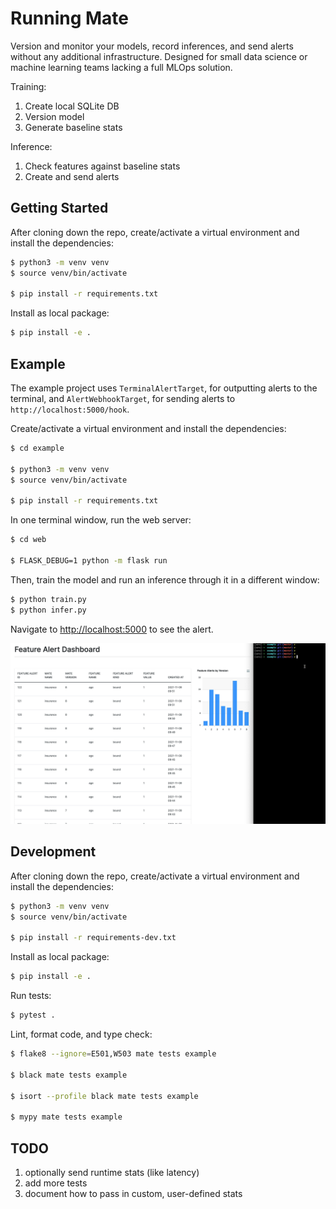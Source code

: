 # Running Mate

Version and monitor your models, record inferences, and send alerts without any additional infrastructure. Designed for small data science or machine learning teams lacking a full MLOps solution.

Training:

1. Create local SQLite DB
1. Version model
1. Generate baseline stats

Inference:

1. Check features against baseline stats
1. Create and send alerts

## Getting Started

After cloning down the repo, create/activate a virtual environment and install the dependencies:

```sh
$ python3 -m venv venv
$ source venv/bin/activate

$ pip install -r requirements.txt
```

Install as local package:

```sh
$ pip install -e .
```

## Example

The example project uses `TerminalAlertTarget`, for outputting alerts to the terminal, and `AlertWebhookTarget`, for sending alerts to `http://localhost:5000/hook`.

Create/activate a virtual environment and install the dependencies:

```sh
$ cd example

$ python3 -m venv venv
$ source venv/bin/activate

$ pip install -r requirements.txt
```

In one terminal window, run the web server:

```sh
$ cd web

$ FLASK_DEBUG=1 python -m flask run
```

Then, train the model and run an inference through it in a different window:

```sh
$ python train.py
$ python infer.py
```

Navigate to [http://localhost:5000](http://localhost:5000) to see the alert.

![](example/example.gif)

## Development

After cloning down the repo, create/activate a virtual environment and install the dependencies:

```sh
$ python3 -m venv venv
$ source venv/bin/activate

$ pip install -r requirements-dev.txt
```

Install as local package:

```sh
$ pip install -e .
```

Run tests:

```sh
$ pytest .
```

Lint, format code, and type check:

```sh
$ flake8 --ignore=E501,W503 mate tests example

$ black mate tests example

$ isort --profile black mate tests example

$ mypy mate tests example
```

## TODO

1. optionally send runtime stats (like latency)
1. add more tests
1. document how to pass in custom, user-defined stats

